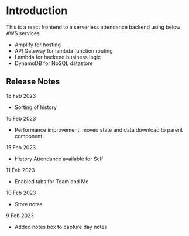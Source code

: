 # Introduction

This is a react frontend to a serverless attendance backend using below AWS services
- Amplify for hosting
- API Gateway for lambda function routing
- Lambda for backend business logic
- DynamoDB for NoSQL datastore


## Release Notes

18 Feb 2023
- Sorting of history

16 Feb 2023
- Performance improvement, moved state and data download to parent component. 

15 Feb 2023
- History Attendance available for Self

11 Feb 2023
- Enabled tabs for Team and Me

10 Feb 2023
- Store notes

9 Feb 2023
 - Added notes box to capture day notes